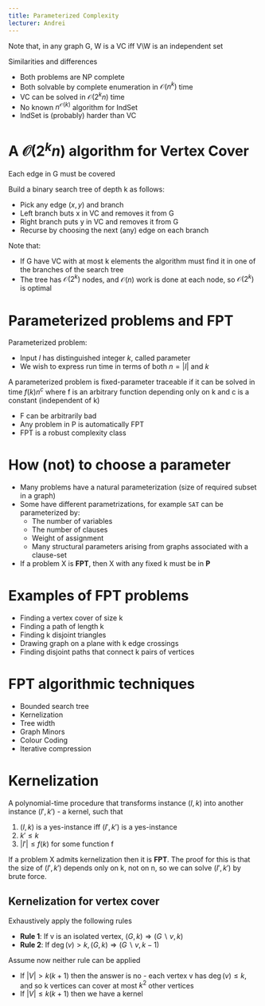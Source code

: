 ```yaml
---
title: Parameterized Complexity
lecturer: Andrei
---
```


<Problem name="Vertex cover" instance="A graph G=(V,E), and a natural number k" question="Is there a set $W\subseteq V$, which $|W|\leqslant k$, such that for each edge $(i,j)\in E$ $$\{i,j\}\cap W\neq \varnothing$$" />

<Problem name="Independent set" instance="A graph G=(V,E) and a natural number k" question="Is there a set $W\subseteq V$ with $|W|\geqslant k$, such that for each $i,j\in W$, we have $(i,j)\not\in E$" />

Note that, in any graph G, W is a VC iff V\W is an independent set

Similarities and differences

-   Both problems are NP complete
-   Both solvable by complete enumeration in $\mathcal{O}(n^k)$ time
-   VC can be solved in $\mathcal{O}(2^kn)$ time
-   No known $n^{\mathcal{O}(k)}$ algorithm for IndSet
-   IndSet is (probably) harder than VC

# A $\mathcal{O}(2^kn)$ algorithm for Vertex Cover

Each edge in G must be covered

Build a binary search tree of depth k as follows:

-   Pick any edge $(x,y)$ and branch
-   Left branch buts x in VC and removes it from G
-   Right branch puts y in VC and removes it from G
-   Recurse by choosing the next (any) edge on each branch

Note that:

-   If G have VC with at most k elements the algorithm must find it in one of the branches of the search tree
-   The tree has $\mathcal{O}(2^k)$ nodes, and $\mathcal{O}(n)$ work is done at each node, so $\mathcal{O}(2^k)$ is optimal

# Parameterized problems and FPT

Parameterized problem:

-   Input $I$ has distinguished integer $k$, called parameter
-   We wish to express run time in terms of both $n=|I|$ and $k$

<Definition name="Fixed Parameter Traceable">

A parameterized problem is fixed-parameter traceable if it can be solved in time $f(k)n^c$ where f is an arbitrary function depending only on k and c is a constant (independent of k)

</Definition>

-   F can be arbitrarily bad
-   Any problem in P is automatically FPT
-   FPT is a robust complexity class

# How (not) to choose a parameter

-   Many problems have a natural parameterization (size of required subset in a graph)
-   Some have different parametrizations, for example `SAT` can be parameterized by:
    -   The number of variables
    -   The number of clauses
    -   Weight of assignment
    -   Many structural parameters arising from graphs associated with a clause-set
-   If a problem X is **FPT**, then X with any fixed k must be in **P**

# Examples of FPT problems

-   Finding a vertex cover of size k
-   Finding a path of length k
-   Finding k disjoint triangles
-   Drawing graph on a plane with k edge crossings
-   Finding disjoint paths that connect k pairs of vertices

# FPT algorithmic techniques

-   Bounded search tree
-   Kernelization
-   Tree width
-   Graph Minors
-   Colour Coding
-   Iterative compression

# Kernelization

<Definition name="Kernelization">

A polynomial-time procedure that transforms instance $(I,k)$ into another instance $(I',k')$ - a kernel, such that

1. $(I,k)$ is a yes-instance iff $(I',k')$ is a yes-instance
2. $k'\leqslant k$
3. $|I'|\leqslant f(k)$ for some function f

</Definition>

If a problem X admits kernelization then it is **FPT**. The proof for this is that the size of $(I',k')$ depends only on k, not on n, so we can solve $(I',k')$ by brute force.

## Kernelization for vertex cover

Exhaustively apply the following rules

-   **Rule 1**: If v is an isolated vertex, $(G,k)\Rightarrow (G\backslash v,k)$
-   **Rule 2**: If $\operatorname{deg}(v)>k, (G,k)\Rightarrow (G\backslash v, k-1)$

Assume now neither rule can be applied

-   If $|V|>k(k+1)$ then the answer is no - each vertex v has $\deg(v)\leqslant k$, and so k vertices can cover at most $k^2$ other vertices
-   If $|V|\leqslant k(k+1)$ then we have a kernel
